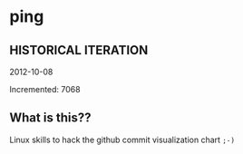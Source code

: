# ping

## HISTORICAL ITERATION
2012-10-08

Incremented: 7068

## What is this?? 
Linux skills to hack the github commit visualization chart `;-)`
